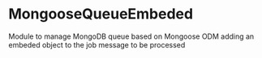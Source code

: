 # MongooseQueueEmbeded
Module to manage MongoDB queue based on Mongoose ODM adding an embeded object to the job message to be processed
